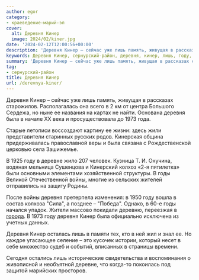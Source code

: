 ```yaml
---
author: egor
category:
- краеведение-марий-эл
cover:
  alt: Деревня Кинер
  image: 2024/02/kiner.jpg
date: '2024-02-12T12:00:56+00:00'
description: 'Деревня Кинер – сейчас уже лишь память, живущая в рассказах старожилов. Располагалась она всего в 2 км от центра Большого Сердежа, но ныне ее названия на...'
keywords: Деревня Кинер, сернурский-район, деревня, кинер, лишь, году, 1973, деревне, годы, войны, память, живущая, рассказах, старожилов, располагалась, центра, большого
summary: 'Деревня Кинер – сейчас уже лишь память, живущая в рассказах старожилов. Располагалась она всего в 2 км от центра Большого Сердежа, но ныне ее названия на...'
tag:
- сернурский-район
title: Деревня Кинер
url: /derevnya-kiner/
---
```


Деревня Кинер – сейчас уже лишь память, живущая в рассказах старожилов. Располагалась она всего в 2 км от центра Большого Сердежа, но ныне ее названия на картах не найти. Основана деревня была в начале XX века и просуществовала до 1973 года.

Старые летописи воссоздают картину ее жизни: здесь жили  представители старинных русских родов. Кинерская община придерживалась православной веры и была связана с Рождественской церковью села Зашижемье.

В 1925 году в деревне жило 207 человек. Кузница Т. И. Онучина, водяная мельница Сушенцова и Кинерский колхоз «2-я пятилетка» были основными элементами хозяйственной структуры. В годы Великой Отечественной войны, многие из сельских жителей отправились на защиту Родины.

После войны деревня претерпела изменения: в 1950 году вошла в состав колхоза "Сила", а позднее – "Победа". Однако, в 60-е годы начался упадок. Жители массово покидали деревню, переезжая в [города](/kozmodemyansk/). В 1973 году деревня Кинер была официально исключена из учетных данных.

Деревня Кинер осталась лишь в памяти тех, кто в ней жил и знал ее. Но каждое угасающее селение – это кусочек истории, который несет в себе множество судеб и событий, вписанных в страницы времени.

Сегодня остались лишь исторические свидетельства и воспоминания о живописной и необъятной деревне, что когда-то покоилась под защитой марийских просторов.